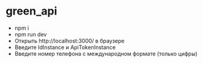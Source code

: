 # green_api
- npm i  
- npm run dev
- Открыть http://localhost:3000/ в браузере
- Введите IdInstance и ApiTokenInstance 
- Введите номер телефона с международном формате (только цифры)
